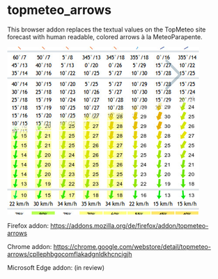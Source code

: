 # topmeteo_arrows

This browser addon replaces the textual values on the TopMeteo site forecast with human readable, colored arrows à la MeteoParapente.

![Screenshot](https://raw.githubusercontent.com/vindolin/topmeteo_arrows/master/screenshot.png)


Firefox addon:
https://addons.mozilla.org/de/firefox/addon/topmeteo-arrows

Chrome addon:
https://chrome.google.com/webstore/detail/topmeteo-arrows/cpllephbgocomflakadgnldkhcncigjh

Microsoft Edge addon:
(in review)
